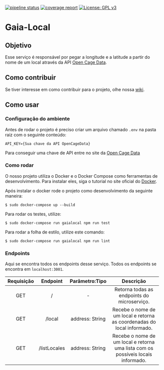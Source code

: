 [![pipeline status](https://gitlab.com/botgaia/Gaia-Local/badges/master/pipeline.svg)](https://gitlab.com/botgaia/Gaia-Local/commits/master)
[![coverage report](https://gitlab.com/botgaia/Gaia-Local/badges/master/coverage.svg)](https://gitlab.com/botgaia/Gaia-Local/commits/master)
[![License: GPL v3](https://img.shields.io/badge/License-GPLv3-blue.svg)](https://www.gnu.org/licenses/gpl-3.0)

# Gaia-Local

## Objetivo
Esse serviço é responsável por pegar a longitude e a latitude a partir do nome de um local através da API [Open Cage Data](https://opencagedata.com/api).

## Como contribuir

Se tiver interesse em como contribuir para o projeto, olhe nossa [wiki](https://github.com/fga-eps-mds/2019.1-Gaia).

## Como usar

### Configuração do ambiente

Antes de rodar o projeto é preciso criar um arquivo chamado `.env` na pasta raiz com o seguinte conteúdo:

~~~~
API_KEY={Sua chave da API OpenCageData}
~~~~

Para conseguir uma chave de API entre no site da [Open Cage Data](https://opencagedata.com/api)

### Como rodar

O nosso projeto utiliza o Docker e o Docker Compose como ferramentas de desenvolvimento. Para instalar eles, siga o tutorial no site oficial do [Docker](https://www.docker.com/).

Após instalar o docker rode o projeto como desenvolvimento da seguinte maneira:

``` $ sudo docker-compose up --build ```

Para rodar os testes, utilize:

``` $ sudo docker-compose run gaialocal npm run test ```

Para rodar a folha de estilo, utilize este comando:

``` $ sudo docker-compose run gaialocal npm run lint ```

### Endpoints

Aqui se encontra todos os endpoints desse serviço. Todos os endpoints se encontra em `localhost:3001`.

|Requisição|Endpoint|Parâmetro:Tipo|Descrição|
|:--------:|:------:|:------------:|:-------:|
|GET|/|-|Retorna todas as endpoints do microserviço.|
|GET|/local|address: String|Recebe o nome de um local e retorna as coordenadas do local informado.|
|GET|/listLocales|address: String|Recebe o nome de um local e retorna uma lista com os possíveis locais informado.|
